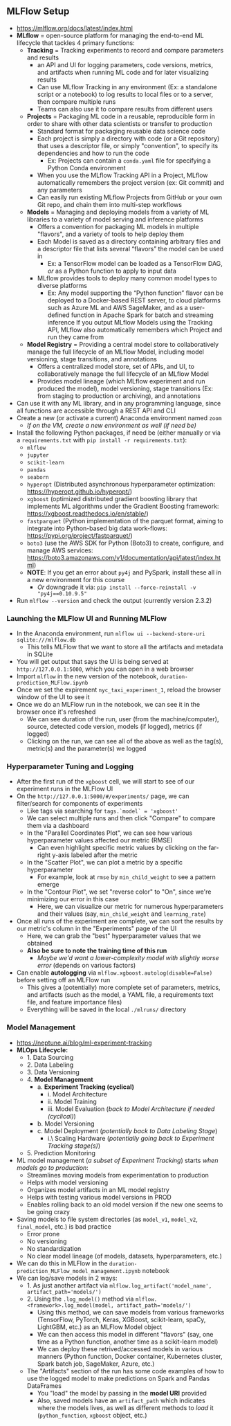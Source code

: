 ## MLFlow Setup
- https://mlflow.org/docs/latest/index.html
- **MLflow** = open-source platform for managing the end-to-end ML lifecycle that tackles 4 primary functions:
    - **Tracking** = Tracking experiments to record and compare parameters and results
        - an API and UI for logging parameters, code versions, metrics, and artifacts when running ML code and for later visualizing results
        - Can use MLflow Tracking in any environment (Ex: a standalone script or a notebook) to log results to local files or to a server, then compare multiple runs
        - Teams can also use it to compare results from different users
    - **Projects** = Packaging ML code in a reusable, reproducible form in order to share with other data scientists or transfer to production
        - Standard format for packaging reusable data science code
        - Each project is simply a directory with code (or a Git repository) that uses a descriptor file, or simply "convention", to specify its dependencies and how to run the code
            - Ex: Projects can contain a `conda.yaml` file for specifying a Python Conda environment
        - When you use the MLflow Tracking API in a Project, MLflow automatically remembers the project version (ex: Git commit) and any parameters
        - Can easily run existing MLflow Projects from GitHub or your own Git repo, and chain them into multi-step workflows
    - **Models** = Managing and deploying models from a variety of ML libraries to a variety of model serving and inference platforms
        - Offers a convention for packaging ML models in multiple "flavors", and a variety of tools to help deploy them
        - Each Model is saved as a directory containing arbitrary files and a descriptor file that lists several “flavors” the model can be used in 
            - Ex: a TensorFlow model can be loaded as a TensorFlow DAG, *or* as a Python function to apply to input data
        - MLflow provides tools to deploy many common model types to diverse platforms
            - Ex: Any model supporting the “Python function” flavor can be deployed to a Docker-based REST server, to cloud platforms such as Azure ML and AWS SageMaker, and as a user-defined function in Apache Spark for batch and streaming inference
         If you output MLflow Models using the Tracking API, MLflow also automatically remembers which Project and run they came from
    - **Model Registry** = Providing a central model store to collaboratively manage the full lifecycle of an MLflow Model, including model versioning, stage transitions, and annotations
        - Offers a centralized model store, set of APIs, and UI, to collaboratively manage the full lifecycle of an MLflow Model
        - Provides model lineage (which MLflow experiment and run produced the model), model versioning, stage transitions (Ex: from staging to production or archiving), and annotations
- Can use it with any ML library, and in any programming language, since all functions are accessible through a REST API and CLI
- Create a new (or activate a current) Anaconda environment named `zoom`
    - *If on the VM, create a new environment as well (if need be)*
- Install the following Python packages, if need be (either manually or via a `requirements.txt` with `pip install -r requirements.txt`):
    - `mlflow`
    - `jupyter`
    - `scikit-learn`
    - `pandas`
    - `seaborn`
    - `hyperopt` (Distributed asynchronous hyperparameter optimization: https://hyperopt.github.io/hyperopt/)
    - `xgboost` (optimized distributed gradient boosting library that implements ML algorithms under the Gradient Boosting framework: https://xgboost.readthedocs.io/en/stable/)
    - `fastparquet` (Python implementation of the parquet format, aiming to integrate into Python-based big data work-flows: https://pypi.org/project/fastparquet/)
    - `boto3` (use the AWS SDK for Python (Boto3) to create, configure, and manage AWS services: https://boto3.amazonaws.com/v1/documentation/api/latest/index.html)
    - **NOTE**: If you get an error about `py4j` and PySpark, install these all in a new environment for this course
        - *Or* downgrade it via: `pip install --force-reinstall -v "py4j==0.10.9.5"`
- Run `mlflow --version` and check the output (currently version 2.3.2)

### Launching the MLFlow UI and Running MLFlow
- In the Anaconda environment, run `mlflow ui --backend-store-uri sqlite:///mlflow.db`
    - This tells MLFlow that we want to store all the artifacts and metadata in SQLite
- You will get output that says the UI is being served at `http://127.0.0.1:5000`, which you can open in a web browser
- Import `mlflow` in the new version of the notebook, `duration-prediction_MLFlow.ipynb`
- Once we set the expirement `nyc_taxi_experiment_1`, reload the browser window of the UI to see it
- Once we do an MLFlow run in the notebook, we can see it in the browser once it's refreshed
    - We can see duration of the run, user (from the machine/computer), source, detected code version, models (if logged), metrics (if logged)
    - Clicking on the run, we can see all of the above as well as the tag(s), metric(s) and the parameter(s) we logged

### Hyperparameter Tuning and Logging
- After the first run of the `xgboost` cell, we will start to see of our experiment runs in the MLFlow UI
- On the `http://127.0.0.1:5000/#/experiments/` page, we can filter/search for components of experiments
    - Like tags via searching for ```tags.`model` = 'xgboost'```
    - We can select multiple runs and then click "Compare" to compare them via a dashboard
    - In the "Parallel Coordinates Plot", we can see how various hyperparameter values affected our metric (RMSE)
        - Can even highlight specific metric values by clicking on the far-right y-axis labeled after the metric
    - In the "Scatter Plot", we can plot a metric by a specific hyperparameter
        - For example, look at `rmse` by `min_child_weight` to see a pattern emerge
    - In the "Contour Plot", we set "reverse color" to "On", since we're minimizing our error in this case
        - Here, we can visualize our metric for numerous hyperparameters and their values (say, `min_child_weight` and `learning_rate`)
- Once all runs of the experiment are complete, we can sort the results by our metric's column in the "Experiments" page of the UI
    - Here, we can grab the "best" hyperparameter values that we obtained
    - **Also be sure to note the training time of this run**
        - *Maybe we'd want a lower-complexity model with slightly worse error* (depends on various factors)
- Can enable **autologging** via `mlflow.xgboost.autolog(disable=False)` before setting off an MLFlow run
    - This gives a (potentially) more complete set of parameters, metrics, and artifacts (such as the model, a YAML file, a requirements text file, and feature importance files)
    - Everything will be saved in the local `./mlruns/` directory

### Model Management
- https://neptune.ai/blog/ml-experiment-tracking
- **MLOps Lifecycle:**
    - 1\. Data Sourcing
    - 2\. Data Labeling
    - 3\. Data Versioning
    - 4\. **Model Management**
        - a\. **Experiment Tracking (cyclical)**
            - i\. Model Architecture
            - ii\. Model Training 
            - iii\. Model Evaluation (*back to Model Architecture if needed (cyclical)*)
        - b\. Model Versioning
        - c\. Model Deployment (*potentially back to Data Labeling Stage*)
            - i.\ Scaling Hardware (*potentially going back to Experiment Tracking stage(s)*)
    - 5\. Prediction Monitoring
- ML model management (*a subset of Experiment Tracking*) starts *when models go to production*:
    - Streamlines moving models from experimentation to production
    - Helps with model versioning
    - Organizes model artifacts in an ML model registry
    - Helps with testing various model versions in PROD
    - Enables rolling back to an old model version if the new one seems to be going crazy
- Saving models to file system directories (as `model_v1`, `model_v2`, `final_model`, etc.) is bad practice
    - Error prone
    - No versioning
    - No standardization
    - No clear model lineage (of models, datasets, hyperparameters, etc.)
- We can do this in MLFlow in the `duration-prediction_MLFlow_model_management.ipynb` notebook
- We can log/save models in 2 ways:
    - 1\. As just another artifact via `mlflow.log_artifact('model_name', artifact_path='models/')`
    - 2\. Using the `.log_model()` method via `mlflow.<framework>.log_model(model, artifact_path='models/')`
        - Using this method, we can save models from various frameworks (TensorFlow, PyTorch, Keras, XGBoost, scikit-learn, spaCy, LightGBM, etc.) as an MLFlow Model object
        - We can then access this model in different "flavors" (say, one time as a Python function, another time as a scikit-learn model)
        - We can deploy these retrived/accessed models in various manners (Python function, Docker container, Kubernetes cluster, Spark batch job, SageMaker, Azure, etc.)
    - The "Artifacts" section of the run has some code examples of how to use the logged model to make predictions on Spark and Pandas DataFrames
        - You "load" the model by passing in the **model URI** provided
        - Also, saved models have an `artifact_path` which indicates where the models lives, as well as different methods to *load* it (`python_function`, `xgboost` object, etc.)